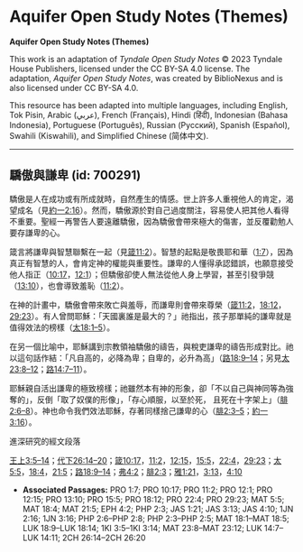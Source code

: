 # Aquifer Open Study Notes (Themes)

**Aquifer Open Study Notes (Themes)**

This work is an adaptation of *Tyndale Open Study Notes* © 2023 Tyndale House Publishers, licensed under the CC BY\-SA 4\.0 license. The adaptation, *Aquifer Open Study Notes*, was created by BiblioNexus and is also licensed under CC BY\-SA 4\.0\.

This resource has been adapted into multiple languages, including English, Tok Pisin, Arabic (عربي), French (Français), Hindi (हिंदी), Indonesian (Bahasa Indonesia), Portuguese (Português), Russian (Русский), Spanish (Español), Swahili (Kiswahili), and Simplified Chinese (简体中文).



--------------------------------

## 驕傲與謙卑 (id: 700291)

驕傲是人在成功或有所成就時，自然產生的情感。世上許多人重視他人的肯定，渴望成名（見[約一2:16](https://ref.ly/1John2:16)）。然而，驕傲源於對自己過度關注，容易使人把其他人看得不重要。聖經一再警告人要遠離驕傲，因為驕傲會帶來極大的傷害，並反覆勸勉人要存謙卑的心。

箴言將謙卑與智慧聯繫在一起（見[箴11:2](https://ref.ly/Prov11:2)）。智慧的起點是敬畏耶和華（[1:7](https://ref.ly/Prov1:7)），因為真正有智慧的人，會肯定神的權能與重要性。謙卑的人懂得承認錯誤，也願意接受他人指正（[10:17](https://ref.ly/Prov10:17)，[12:1](https://ref.ly/Prov12:1)）；但驕傲卻使人無法從他人身上學習，甚至引發爭競（[13:10](https://ref.ly/Prov13:10)），也會導致羞恥（[11:2](https://ref.ly/Prov11:2)）。

在神的計畫中，驕傲會帶來敗亡與羞辱，而謙卑則會帶來尊榮（[箴11:2](https://ref.ly/Prov11:2)，[18:12](https://ref.ly/Prov18:12)，[29:23](https://ref.ly/Prov29:23)）。有人曾問耶穌：「天國裏誰是最大的？」祂指出，孩子那單純的謙卑就是值得效法的榜樣（[太18:1–5](https://ref.ly/Matt18:1-Matt18:5)）。

在另一個比喻中，耶穌講到宗教領袖驕傲的禱告，與稅吏謙卑的禱告形成對比。祂以這句話作結：「凡自高的，必降為卑；自卑的，必升為高」（[路18:9–14](https://ref.ly/Luke18:9-Luke18:14)；另見[太23:8–12](https://ref.ly/Matt23:8-Matt23:12)；[路14:7–11](https://ref.ly/Luke14:7-Luke14:11)）。

耶穌親自活出謙卑的極致榜樣；祂雖然本有神的形象，卻「不以自己與神同等為強奪的」，反倒「取了奴僕的形像」，「存心順服，以至於死， 且死在十字架上」（[腓2:6–8](https://ref.ly/Phil2:6-Phil2:8)）。神也命令我們效法耶穌，存著同樣捨己謙卑的心（[腓2:3–5](https://ref.ly/Phil2:3-Phil2:5)；[約一3:16](https://ref.ly/1John3:16)）。

進深研究的經文段落

[王上3:5–14](https://ref.ly/1Kgs3:5-1Kgs3:14)；[代下26:14–20](https://ref.ly/2Chr26:14-2Chr26:20)；[箴10:17](https://ref.ly/Prov10:17)，[11:2](https://ref.ly/Prov11:2)，[12:15](https://ref.ly/Prov12:15)，[15:5](https://ref.ly/Prov15:5)，[22:4](https://ref.ly/Prov22:4)，[29:23](https://ref.ly/Prov29:23)；[太5:5](https://ref.ly/Matt5:5)，[18:4](https://ref.ly/Matt18:4)，[21:5](https://ref.ly/Matt21:5)；[路18:9–14](https://ref.ly/Luke18:9-Luke18:14)；[弗4:2](https://ref.ly/Eph4:2)；[腓2:3](https://ref.ly/Phil2:3)；[雅1:21](https://ref.ly/Jas1:21)，[3:13](https://ref.ly/Jas3:13)，[4:10](https://ref.ly/Jas4:10)

* **Associated Passages:** PRO 1:7; PRO 10:17; PRO 11:2; PRO 12:1; PRO 12:15; PRO 13:10; PRO 15:5; PRO 18:12; PRO 22:4; PRO 29:23; MAT 5:5; MAT 18:4; MAT 21:5; EPH 4:2; PHP 2:3; JAS 1:21; JAS 3:13; JAS 4:10; 1JN 2:16; 1JN 3:16; PHP 2:6–PHP 2:8; PHP 2:3–PHP 2:5; MAT 18:1–MAT 18:5; LUK 18:9–LUK 18:14; 1KI 3:5–1KI 3:14; MAT 23:8–MAT 23:12; LUK 14:7–LUK 14:11; 2CH 26:14–2CH 26:20

